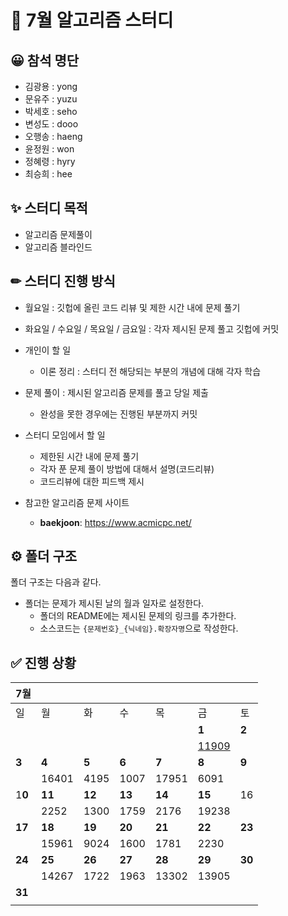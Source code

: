 # :page_with_curl: 7월 알고리즘 스터디

## 😀 참석 명단

* 김광용 : yong
* 문유주 : yuzu
* 박세호 : seho
* 변성도 : dooo
* 오행송 : haeng 
* 윤정원 : won
* 정혜령 : hyry
* 최승희 : hee

## ✨ 스터디 목적 

* 알고리즘 문제풀이
* 알고리즘 블라인드

## ✏ 스터디 진행 방식

* 월요일 : 깃헙에 올린 코드 리뷰 및 제한 시간 내에 문제 풀기  
* 화요일 / 수요일 / 목요일 / 금요일 : 각자 제시된 문제 풀고 깃헙에 커밋   
* 개인이 할 일

  * 이론 정리 : 스터디 전 해당되는 부분의 개념에 대해 각자 학습
* 문제 풀이 : 제시된 알고리즘 문제를 풀고 당일 제출 
    * 완성을 못한 경우에는 진행된 부분까지 커밋
* 스터디 모임에서 할 일
  * 제한된 시간 내에  문제 풀기
  * 각자 푼 문제 풀이 방법에 대해서 설명(코드리뷰)
  * 코드리뷰에 대한 피드백 제시
  
* 참고한 알고리즘 문제 사이트

  *  **baekjoon**: https://www.acmicpc.net/

## ⚙ 폴더 구조

폴더 구조는 다음과 같다.

* 폴더는 문제가 제시된 날의 월과 일자로 설정한다.
  * 폴더의 README에는 제시된 문제의 링크를 추가한다.
  * 소스코드는 `{문제번호}_{닉네임}.확장자명`으로 작성한다.

## ✅ 진행 상황

| 7월    |        |        |        |        |                       |        |
| ------ | ------ | ------ | ------ | ------ | --------------------- | ------ |
| 일     | 월     | 화     | 수     | 목     | 금                    | 토     |
|        |        |        |        |        | **1**                 | **2**  |
|        |        |        |        |        | [11909](jul-algo-study/0701/) |        |
| **3**  | **4**  | **5**  | **6**  | **7**  | **8**                 | **9**  |
|        | 16401  | 4195   | 1007   | 17951  | 6091                  |        |
| 1**0** | **11** | **12** | **13** | **14** | **15**                | 16     |
|        | 2252   | 1300   | 1759   | 2176   | 19238                 |        |
| **17** | **18** | **19** | **20** | **21** | **22**                | **23** |
|        | 15961  | 9024   | 1600   | 1781   | 2230                  |        |
| **24** | **25** | **26** | **27** | **28** | **29**                | **30** |
|        | 14267  | 1722   | 1963   | 13302  | 13905                 |        |
| **31** |        |        |        |        |                       |        |
|        |        |        |        |        |                       |        |
